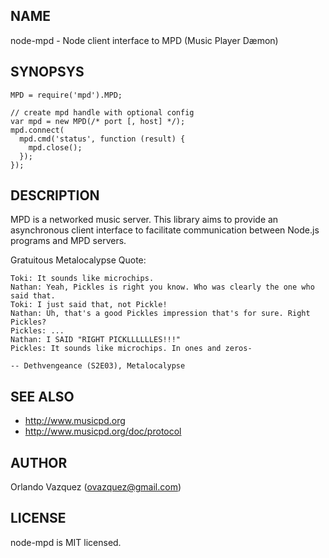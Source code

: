 NAME
----

node-mpd - Node client interface to MPD (Music Player Dæmon)

SYNOPSYS
--------

    MPD = require('mpd').MPD;

    // create mpd handle with optional config
    var mpd = new MPD(/* port [, host] */);
    mpd.connect(
      mpd.cmd('status', function (result) {
        mpd.close();
      });
    });

DESCRIPTION
-----------

MPD is a networked music server. This library aims to provide an asynchronous
client interface to facilitate communication between Node.js programs and MPD
servers.


Gratuitous Metalocalypse Quote:

    Toki: It sounds like microchips.
    Nathan: Yeah, Pickles is right you know. Who was clearly the one who said that.
    Toki: I just said that, not Pickle!
    Nathan: Uh, that's a good Pickles impression that's for sure. Right Pickles?
    Pickles: ...
    Nathan: I SAID "RIGHT PICKLLLLLLES!!!"
    Pickles: It sounds like microchips. In ones and zeros-

    -- Dethvengeance (S2E03), Metalocalypse

SEE ALSO
--------

- http://www.musicpd.org
- http://www.musicpd.org/doc/protocol

AUTHOR
------

Orlando Vazquez (ovazquez@gmail.com)

LICENSE
-------

node-mpd is MIT licensed.
